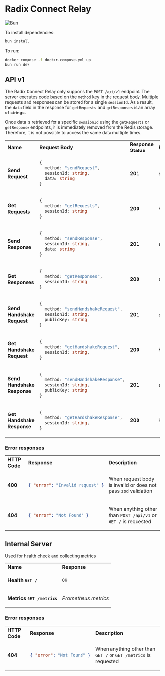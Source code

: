# Radix Connect Relay

[![Bun](https://img.shields.io/badge/Bun-%23000000.svg?style=for-the-badge&logo=bun&logoColor=white)](https://bun.sh)

To install dependencies:

```bash
bun install
```

To run:

```bash
docker compose -f docker-compose.yml up
bun run dev
```

## API v1

The Radix Connect Relay only supports the `POST /api/v1` endpoint. The server executes code based on the `method` key in the request body. Multiple requests and responses can be stored for a single `sessionId`. As a result, the `data` field in the response for `getRequests` and `getResponses` is an array of strings.

Once data is retrieved for a specific `sessionId` using the `getRequests` or `getResponse` endpoints, it is immediately removed from the Redis storage. Therefore, it is not possible to access the same data multiple times.

<table>
<tr>
  <td><strong>Name</strong></td>
  <td><strong>Request Body</strong></td>
  <td><strong>Response Status</strong></td>
  <td><strong>Response Body</strong></td>
</tr>
<tr>
  <td><strong>Send Request</strong></td>
  <td>

```typescript
{
  method: "sendRequest",
  sessionId: string,
  data: string
}
```

</td>
<td><strong>201</strong>
</td>
<td><i>empty</i></td>
</tr>
<tr>
  <td><strong>Get Requests</strong></td>
  <td>

```typescript
{
  method: "getRequests",
  sessionId: string
}
```

</td>
<td><strong>200</strong></td>
<td>

```typescript
string[]
```

</td>
</tr>
<tr>
  <td><strong>Send Response</strong></td>
  <td>

```typescript
{
  method: "sendResponse",
  sessionId: string,
  data: string
}
```

</td>
<td><strong>201</strong></td>
<td><i>empty</i></td>
</tr>
<tr>
  <td><strong>Get Responses</strong></td>
  <td>

```typescript
{
  method: "getResponses",
  sessionId: string
}
```

</td>
<td><strong>200</strong></td>
<td>

```typescript
string[]
```

</td>
</tr>
<tr>
  <td><strong>Send Handshake Request</strong></td>
  <td>

```typescript
{
  method: "sendHandshakeRequest",
  sessionId: string,
  publicKey: string
}
```

</td>
<td><strong>201</strong>
</td>
<td><i>empty</i></td>
</tr>
<tr>
  <td><strong>Get Handshake Request</strong></td>
  <td>

```typescript
{
  method: "getHandshakeRequest",
  sessionId: string,
}
```

</td>
<td><strong>200</strong>
</td>
<td>

```typescript
{ publicKey?: string  }
```

</td>
</tr>
<tr>
  <td><strong>Send Handshake Response</strong></td>
  <td>

```typescript
{
  method: "sendHandshakeResponse",
  sessionId: string,
  publicKey: string
}
```

</td>
<td><strong>201</strong>
</td>
<td><i>empty</i></td>
</tr>
<tr>
  <td><strong>Get Handshake Response</strong></td>
  <td>

```typescript
{
  method: "getHandshakeResponse",
  sessionId: string,
}
```

</td>
<td><strong>200</strong>
</td>
<td>

```typescript
{ publicKey?: string  }
```

</td>
</table>

### Error responses

<table>
<tr>
<td><strong>HTTP Code</strog></td>
<td><strong>Response</strong></td>
<td><strong>Description</strong></td>
</tr>
<tr>
<td><strong>400</strong></td>
<td>

```json
{ "error": "Invalid request" }
```

</td>
<td>

When request body is invalid or does not pass `zod` validation

</td>
</tr>
<tr>
<td><strong>404</strong></td>
<td>

```json
{ "error": "Not Found" }
```

</td>
<td>

When anything other than `POST /api/v1` or `GET /` is requested

</td>
</tr>

</table>

## Internal Server

Used for health check and collecting metrics

<table>
<tr>
  <td><strong>Name</strong></td>
  <td><strong>Response</strong></td>
</tr>
<tr>
  <td>
  
  <strong>Health `GET /`</strong></td>
<td>

`OK`

</td>
</tr>
<tr>
  <td>
  
  <strong>Metrics `GET /metrics`</strong></td>
<td>

_Prometheus metrics_

</td>
</tr>
</table>

### Error responses

<table>
<tr>
<td><strong>HTTP Code</strog></td>
<td><strong>Response</strong></td>
<td><strong>Description</strong></td>
</tr>
<tr>
<td><strong>404</strong></td>
<td>

```json
{ "error": "Not Found" }
```

</td>
<td>

When anything other than `GET /` or `GET /metrics` is requested

</td>
</tr>

</table>

